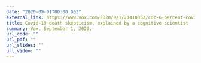 ```yaml
---
date: "2020-09-01T00:00:00Z"
external_link: https://www.vox.com/2020/9/1/21410352/cdc-6-percent-covid-19-deaths-comorbidities
title: Covid-19 death skepticism, explained by a cognitive scientist
summary: Vox. September 1, 2020.
url_code: ""
url_pdf: ""
url_slides: ""
url_video: ""
---
```


